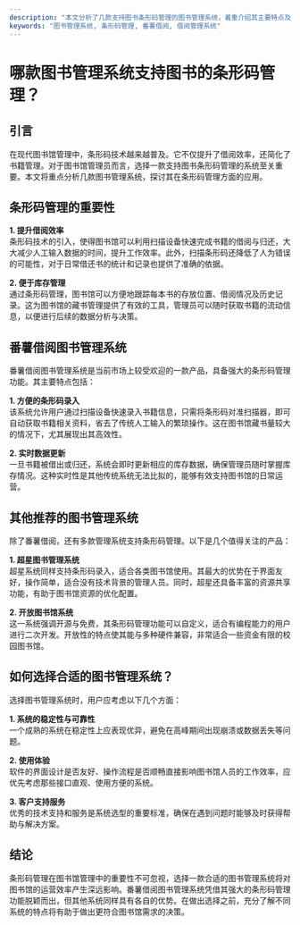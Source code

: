 ```yaml
---
description: "本文分析了几款支持图书条形码管理的图书管理系统，着重介绍其主要特点及功能。"
keywords: "图书管理系统, 条形码管理, 番薯借阅, 借阅管理系统"
---
```

# 哪款图书管理系统支持图书的条形码管理？

## 引言

在现代图书馆管理中，条形码技术越来越普及。它不仅提升了借阅效率，还简化了书籍管理。对于图书馆管理员而言，选择一款支持图书条形码管理的系统至关重要。本文将重点分析几款图书管理系统，探讨其在条形码管理方面的应用。

## 条形码管理的重要性

**1. 提升借阅效率**  
条形码技术的引入，使得图书馆可以利用扫描设备快速完成书籍的借阅与归还，大大减少人工输入数据的时间，提升工作效率。此外，扫描条形码还降低了人为错误的可能性，对于日常借还书的统计和记录也提供了准确的依据。

**2. 便于库存管理**  
通过条形码管理，图书馆可以方便地跟踪每本书的存放位置、借阅情况及历史记录。这为图书馆的藏书管理提供了有效的工具，管理员可以随时获取书籍的流动信息，以便进行后续的数据分析与决策。

## 番薯借阅图书管理系统

番薯借阅图书管理系统是当前市场上较受欢迎的一款产品，具备强大的条形码管理功能。其主要特点包括：

**1. 方便的条形码录入**  
该系统允许用户通过扫描设备快速录入书籍信息，只需将条形码对准扫描器，即可自动获取书籍相关资料，省去了传统人工输入的繁琐操作。这在图书馆藏书量较大的情况下，尤其展现出其高效性。

**2. 实时数据更新**  
一旦书籍被借出或归还，系统会即时更新相应的库存数据，确保管理员随时掌握库存情况。这种实时性是其他传统系统无法比拟的，能够有效支持图书馆的日常运营。

## 其他推荐的图书管理系统

除了番薯借阅，还有多款管理系统支持条形码管理。以下是几个值得关注的产品：

**1. 超星图书管理系统**  
超星系统同样支持条形码录入，适合各类图书馆使用。其最大的优势在于界面友好，操作简单，适合没有技术背景的管理人员。同时，超星还具备丰富的资源共享功能，有助于图书馆资源的优化配置。

**2. 开放图书馆系统**  
这一系统强调开源与免费，其条形码管理功能可以自定义，适合有编程能力的用户进行二次开发。开放性的特点使其能与多种硬件兼容，非常适合一些资金有限的校园图书馆。

## 如何选择合适的图书管理系统？

选择图书管理系统时，用户应考虑以下几个方面：

**1. 系统的稳定性与可靠性**  
一个成熟的系统在稳定性上应表现优异，避免在高峰期间出现崩溃或数据丢失等问题。

**2. 使用体验**  
软件的界面设计是否友好、操作流程是否顺畅直接影响图书馆人员的工作效率，应优先考虑那些接口直观、使用方便的系统。

**3. 客户支持服务**  
优秀的技术支持和服务是系统选型的重要标准，确保在遇到问题时能够及时获得帮助与解决方案。

## 结论

条形码管理在图书馆管理中的重要性不可忽视，选择一款合适的图书管理系统将对图书馆的运营效率产生深远影响。番薯借阅图书管理系统凭借其强大的条形码管理功能脱颖而出，但其他系统同样具有各自的优势。在做出选择之前，充分了解不同系统的特点将有助于做出更符合图书馆需求的决策。
